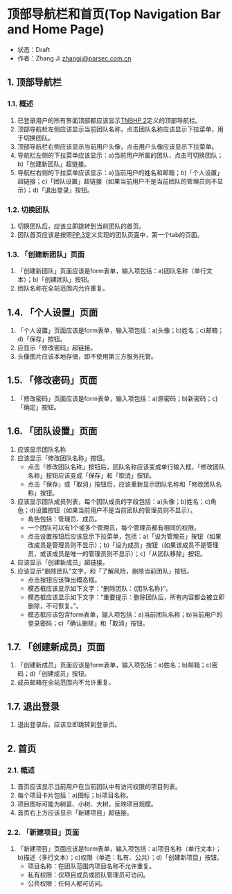 # 顶部导航栏和首页(Top Navigation Bar and Home Page)
- 状态：Draft
- 作者：Zhang Ji zhangji@parsec.com.cn

## 1. 顶部导航栏
### 1.1. 概述
1. 已登录用户的所有界面顶部都应该显示[TNBHP.2](TNBHP.2.md)定义的顶部导航栏。
2. 顶部导航栏左侧应该显示当前团队名称，点击团队名称应该显示下拉菜单，用于切换团队。
3. 顶部导航栏右侧应该显示当前用户头像，点击用户头像应该显示下拉菜单。
4. 导航栏左侧的下拉菜单应该显示：a)当前用户所属的团队，点击可切换团队；b)「创建新团队」超链接。
5. 导航栏右侧的下拉菜单应该显示：a)当前用户的姓名和邮箱；b)「个人设置」超链接；c)「团队设置」超链接（如果当前用户不是当前团队的管理员则不显示）；d)「退出登录」按钮。

### 1.2. 切换团队
1. 切换团队后，应该立即跳转到当前团队的首页。
2. 团队首页应该是按照[PP.3](PP.3.md)定义实现的团队页面中，第一个tab的页面。

### 1.3. 「创建新团队」页面
1. 「创建新团队」页面应该是form表单，输入项包括：a)团队名称（单行文本）；b)「创建团队」按钮。
2. 团队名称在全站范围内允许重复。

## 1.4. 「个人设置」页面
1. 「个人设置」页面应该是form表单，输入项包括：a)头像；b)姓名；c)邮箱；d)「保存」按钮。
2. 应显示「修改密码」超链接。
3. 头像图片应该本地存储，即不使用第三方服务托管。

## 1.5. 「修改密码」页面
1. 「修改密码」页面应该是form表单，输入项包括：a)原密码；b)新密码；c)「确定」按钮。

## 1.6. 「团队设置」页面
1. 应该显示团队名称
2. 应该显示「修改团队名称」按钮。
   * 点击「修改团队名称」按钮后，团队名称应该变成单行输入框，「修改团队名称」按钮应该变成「保存」和「取消」按钮。
   * 点击「保存」或「取消」按钮后，应该重新显示团队名称和「修改团队名称」按钮。
3. 应该显示团队成员列表，每个团队成员的字段包括：a)头像；b)姓名；c)角色；d)设置按钮（如果当前用户不是当前团队的管理员则不显示）。
   * 角色包括：管理员、成员。
   * 一个团队可以有1个或多个管理员，每个管理员都有相同的权限。
   * 点击设置按钮后应该显示下拉菜单，包括：a)「设为管理员」按钮（如果改成员是管理员则不显示）；b)「设为成员」按钮（如果该成员不是管理员，或该成员是唯一的管理员则不显示）；c)「从团队移除」按钮。
4. 应该显示「创建新成员」超链接。
5. 应该显示“删除团队”文字，和「了解风险，删除当前团队」按钮。
   * 点击按钮应该弹出模态框。
   * 模态框应该显示如下文字：“删除团队：{团队名称}”。
   * 模态框应该显示如下文字：“重要提示：删除团队后，所有内容都会被立即删除，不可恢复。”。
   * 模态框应该包含form表单，输入项包括：a)当前团队名称；b)当前用户的登录密码；c)「确认删除」和「取消」按钮。

## 1.7. 「创建新成员」页面
1. 「创建新成员」页面应该是form表单，输入项包括：a)姓名；b)邮箱；c)密码；d)「创建成员」按钮。
2. 成员邮箱在全站范围内不允许重复。

## 1.7. 退出登录
1. 退出登录后，应该立即跳转到登录页。

## 2. 首页
### 2.1. 概述
1. 首页应该显示当前用户在当前团队中有访问权限的项目列表。
2. 每个项目卡片包括：a)图标；b)项目名称。
3. 项目图标可能为树苗、小树、大树，反映项目规模。
4. 首页右上方应该显示「新建项目」超链接。

### 2.2. 「新建项目」页面
1. 「新建项目」页面应该是form表单，输入项包括：a)项目名称（单行文本）；b)描述（多行文本）；c)权限（单选：私有、公共）；d)「创建新项目」按钮。
   * 项目名称：在团队范围内项目名称不允许重复。
   * 私有权限：仅项目成员或团队管理员可访问。
   * 公共权限：任何人都可访问。
